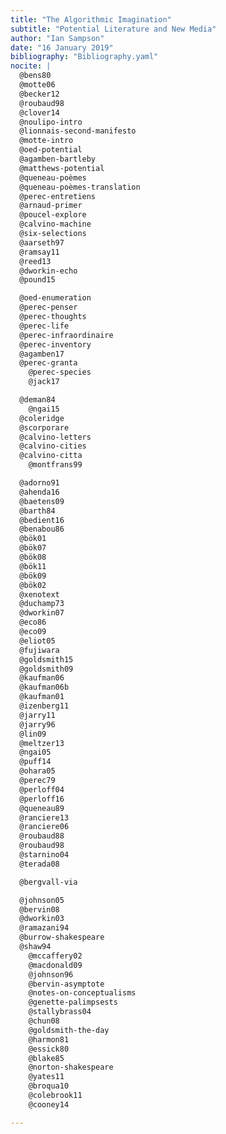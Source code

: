 ```yaml
---
title: "The Algorithmic Imagination"
subtitle: "Potential Literature and New Media"
author: "Ian Sampson"
date: "16 January 2019"
bibliography: "Bibliography.yaml"
nocite: |
  @bens80
  @motte06
  @becker12
  @roubaud98
  @clover14
  @noulipo-intro
  @lionnais-second-manifesto
  @motte-intro
  @oed-potential
  @agamben-bartleby
  @matthews-potential
  @queneau-poèmes
  @queneau-poèmes-translation
  @perec-entretiens
  @arnaud-primer
  @poucel-explore
  @calvino-machine
  @six-selections
  @aarseth97
  @ramsay11
  @reed13
  @dworkin-echo
  @pound15

  @oed-enumeration
  @perec-penser
  @perec-thoughts
  @perec-life
  @perec-infraordinaire
  @perec-inventory
  @agamben17
  @perec-granta
	@perec-species
	@jack17

  @deman84
	@ngai15
  @coleridge
  @scorporare
  @calvino-letters
  @calvino-cities
  @calvino-citta
	@montfrans99

  @adorno91
  @ahenda16
  @baetens09
  @barth84
  @bedient16
  @benabou86
  @bök01
  @bök07
  @bök08
  @bök11
  @bök09
  @bök02
  @xenotext
  @duchamp73
  @dworkin07
  @eco86
  @eco09
  @eliot05
  @fujiwara
  @goldsmith15
  @goldsmith09
  @kaufman06
  @kaufman06b
  @kaufman01
  @izenberg11
  @jarry11
  @jarry96
  @lin09
  @meltzer13
  @ngai05
  @puff14
  @ohara05
  @perec79
  @perloff04
  @perloff16
  @queneau89
  @ranciere13
  @ranciere06
  @roubaud88
  @roubaud98
  @starnino04
  @terada08

  @bergvall-via

  @johnson05
  @bervin08
  @dworkin03
  @ramazani94
  @burrow-shakespeare
  @shaw94
	@mccaffery02
	@macdonald09
	@johnson96
	@bervin-asymptote
	@notes-on-conceptualisms
	@genette-palimpsests
	@stallybrass04
	@chun08
	@goldsmith-the-day
	@harmon81
	@essick80
	@blake85
	@norton-shakespeare
	@yates11
	@broqua10
	@colebrook11
	@cooney14

---
```

